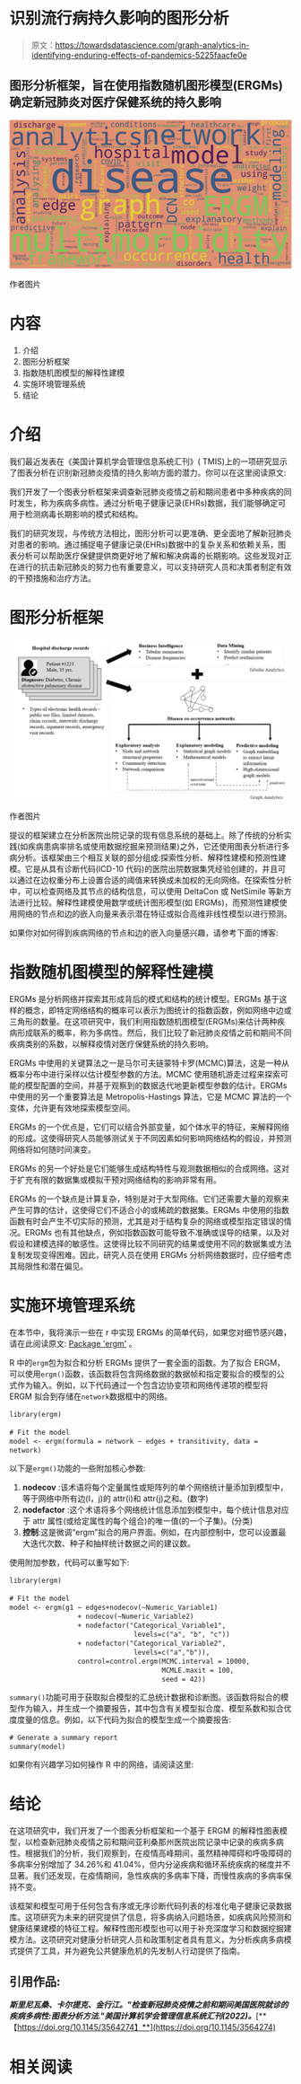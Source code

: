 # 识别流行病持久影响的图形分析

> 原文：<https://towardsdatascience.com/graph-analytics-in-identifying-enduring-effects-of-pandemics-5225faacfe0e>

## 图形分析框架，旨在使用指数随机图形模型(ERGMs)确定新冠肺炎对医疗保健系统的持久影响

![](img/acd5871dc205f003406d9871c3c12837.png)

作者图片

# 内容

1.  介绍
2.  图形分析框架
3.  指数随机图模型的解释性建模
4.  实施环境管理系统
5.  结论

# 介绍

我们最近发表在《美国计算机学会管理信息系统汇刊》( TMIS)上的一项研究显示了图表分析在识别新冠肺炎疫情的持久影响方面的潜力。你可以在这里阅读原文:

[](https://doi.org/10.1145/3564274)  

我们开发了一个图表分析框架来调查新冠肺炎疫情之前和期间患者中多种疾病的同时发生，称为疾病多病性。通过分析电子健康记录(EHRs)数据，我们能够确定可用于检测病毒长期影响的模式和结构。

我们的研究发现，与传统方法相比，图形分析可以更准确、更全面地了解新冠肺炎对患者的影响。通过捕捉电子健康记录(EHRs)数据中的复杂关系和依赖关系，图表分析可以帮助医疗保健提供商更好地了解和解决病毒的长期影响。这些发现对正在进行的抗击新冠肺炎的努力也有重要意义，可以支持研究人员和决策者制定有效的干预措施和治疗方法。

# 图形分析框架

![](img/5313a23717003c3cfe1462800e0dc2bb.png)

作者图片

提议的框架建立在分析医院出院记录的现有信息系统的基础上。除了传统的分析实践(如疾病患病率排名或使用数据挖掘来预测结果)之外，它还使用图表分析进行多病分析。该框架由三个相互关联的部分组成:探索性分析、解释性建模和预测性建模。它是从具有诊断代码(ICD-10 代码)的医院出院数据集凭经验创建的，并且可以通过在边权重分布上设置合适的阈值来转换成未加权的无向网络。在探索性分析中，可以检查网络及其节点的结构信息，可以使用 DeltaCon 或 NetSimile 等新方法进行比较。解释性建模使用数学或统计图形模型(如 ERGMs)，而预测性建模使用网络的节点和边的嵌入向量来表示潜在特征或拟合高维非线性模型以进行预测。

如果你对如何得到疾病网络的节点和边的嵌入向量感兴趣，请参考下面的博客:

[](https://medium.com/analytics-vidhya/analyzing-disease-co-occurrence-using-networkx-gephi-and-node2vec-53941da35a0f)  

# 指数随机图模型的解释性建模

ERGMs 是分析网络并探索其形成背后的模式和结构的统计模型。ERGMs 基于这样的概念，即特定网络结构的概率可以表示为图统计的指数函数，例如网络中边或三角形的数量。在这项研究中，我们利用指数随机图模型(ERGMs)来估计两种疾病形成联系的概率，称为多病性。然后，我们比较了新冠肺炎疫情之前和期间不同疾病类别的系数，以解释疫情对医疗保健系统的持久影响。

ERGMs 中使用的关键算法之一是马尔可夫链蒙特卡罗(MCMC)算法，这是一种从概率分布中进行采样以估计模型参数的方法。MCMC 使用随机游走过程来探索可能的模型配置的空间，并基于观察到的数据迭代地更新模型参数的估计。ERGMs 中使用的另一个重要算法是 Metropolis-Hastings 算法，它是 MCMC 算法的一个变体，允许更有效地探索模型空间。

ERGMs 的一个优点是，它们可以结合外部变量，如个体水平的特征，来解释网络的形成。这使得研究人员能够测试关于不同因素如何影响网络结构的假设，并预测网络将如何随时间演变。

ERGMs 的另一个好处是它们能够生成结构特性与观测数据相似的合成网络。这对于扩充有限的数据集或模拟干预对网络结构的影响非常有用。

ERGMs 的一个缺点是计算复杂，特别是对于大型网络。它们还需要大量的观察来产生可靠的估计，这使得它们不适合小的或稀疏的数据集。ERGMs 中使用的指数函数有时会产生不切实际的预测，尤其是对于结构复杂的网络或模型指定错误的情况。ERGMs 也有其他缺点，例如指数函数可能导致不准确或误导的结果，以及对假设和建模选择的敏感性。这使得比较不同研究的结果或使用不同的数据集或方法复制发现变得困难。因此，研究人员在使用 ERGMs 分析网络数据时，应仔细考虑其局限性和潜在偏见。

# 实施环境管理系统

在本节中，我将演示一些在 r 中实现 ERGMs 的简单代码，如果您对细节感兴趣，请在此阅读原文: [Package 'ergm'](https://cran.r-project.org/web/packages/ergm/ergm.pdf) 。

R 中的`ergm`包为拟合和分析 ERGMs 提供了一套全面的函数。为了拟合 ERGM，可以使用`ergm()`函数，该函数将包含网络数据的数据帧和指定要拟合的模型的公式作为输入。例如，以下代码通过一个包含边协变项和网络传递项的模型将 ERGM 拟合到存储在`network`数据框中的网络。

```
library(ergm)

# Fit the model
model <- ergm(formula = network ~ edges + transitivity, data = network)
```

以下是`ergm()`功能的一些附加核心参数:

1.  **nodecov** :该术语将每个定量属性或矩阵列的单个网络统计量添加到模型中，等于网络中所有边(I，j)的 attr(i)和 attr(j)之和。(数字)
2.  **nodefactor** :这个术语将多个网络统计信息添加到模型中，每个统计信息对应于 attr 属性(或给定属性的每个组合)的唯一值(的一个子集)。(分类)
3.  **控制**:这是微调“ergm”拟合的用户界面。例如，在内部控制中，您可以设置最大迭代次数、种子和抽样统计数据之间的建议数。

使用附加参数，代码可以重写如下:

```
library(ergm)

# Fit the model
model <- ergm(g1 ~ edges+nodecov(~Numeric_Variable1)
                 + nodecov(~Numeric_Variable2)
                 + nodefactor("Categorical_Variable1", 
                               levels=c("a", "b", "c"))
                 + nodefactor("Categorical_Variable2", 
                               levels=c("a","b")),  
                 control=control.ergm(MCMC.interval = 10000,
                                      MCMLE.maxit = 100,
                                      seed = 42))
```

`summary()`功能可用于获取拟合模型的汇总统计数据和诊断图。该函数将拟合的模型作为输入，并生成一个摘要报告，其中包含有关模型拟合度、模型系数和拟合优度度量的信息。例如，以下代码为拟合的模型生成一个摘要报告:

```
# Generate a summary report
summary(model)
```

如果你有兴趣学习如何操作 R 中的网络，请阅读这里:

[](/network-analysis-in-r-manipulating-network-data-ee388fba7215)  

# 结论

在这项研究中，我们开发了一个图表分析框架和一个基于 ERGM 的解释性图表模型，以检查新冠肺炎疫情之前和期间亚利桑那州医院出院记录中记录的疾病多病性。根据我们的分析，我们观察到，在疫情高峰期间，虽然精神障碍和呼吸障碍的多病率分别增加了 34.26%和 41.04%，但内分泌疾病和循环系统疾病的梯度并不显著。我们还发现，在疫情期间，急性疾病的多病率下降，而慢性疾病的多病率保持不变。

该框架和模型可用于任何包含有序或无序诊断代码列表的标准化电子健康记录数据库。这项研究为未来的研究提供了信息，将多病纳入问题场景，如疾病风险预测和健康结果建模的特征工程。解释性图形模型也可以用于补充深度学习和数据挖掘建模方法。这项研究对健康分析研究人员和政策制定者具有意义，为分析疾病多病模式提供了工具，并为避免公共健康危机的先发制人行动提供了指南。

## 引用作品:

***斯里尼瓦桑、卡尔提克、金行江。"检查新冠肺炎疫情之前和期间美国医院就诊的疾病多病性:图表分析方法."美国计算机学会管理信息系统汇刊(2022)。***[**【https://doi.org/10.1145/3564274】**](https://doi.org/10.1145/3564274)

# **相关阅读**

[](/network-analysis-in-r-manipulating-network-data-ee388fba7215)  [](https://medium.com/mlearning-ai/implementation-of-latent-network-models-visualize-network-data-in-r-b25c42f6d95a)  [](/visualize-high-dimensional-network-data-with-3d-360-degree-animated-scatter-plot-d583932d3693)  [](/networkx-code-demo-for-manipulating-subgraphs-e45320581d13) 